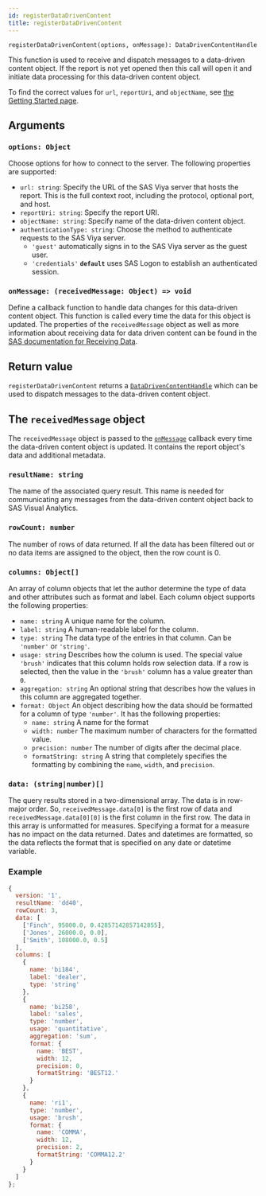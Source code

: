 ```yaml
---
id: registerDataDrivenContent
title: registerDataDrivenContent
---
```


```
registerDataDrivenContent(options, onMessage): DataDrivenContentHandle
```

This function is used to receive and dispatch messages to a data-driven content object. If the report is not yet
opened then this call will open it and initiate data processing for this data-driven content object.

To find the correct values for `url`, `reportUri`, and `objectName`, see [the Getting Started page](getting-started.md#create-a-custom-html-tag).

## Arguments

### `options: Object`

Choose options for how to connect to the server. The following properties are supported:

- `url: string`: Specify the URL of the SAS Viya server that hosts the report. This is the full context root, including
  the protocol, optional port, and host.
- `reportUri: string`: Specify the report URI.
- `objectName: string`: Specify name of the data-driven content object.
- `authenticationType: string`: Choose the method to authenticate requests to the SAS Viya server.
  - `'guest'` automatically signs in to the SAS Viya server as the guest user.
  - `'credentials'` <b>`default`</b> uses SAS Logon to establish an authenticated session.

### `onMessage: (receivedMessage: Object) => void`

Define a callback function to handle data changes for this data-driven content object. This function is called every
time the data for this object is updated. The properties of the `receivedMessage` object as well as more information
about receiving data for data driven content can be found in the <a target="_blank" href="https://documentation.sas.com/?docsetId=varef&docsetTarget=n109mqtyl6quiun1mwfgtcn2s68b.htm&docsetVersion=8.5&#n1dce3mqdct26pn12s4yl6s3h39q">SAS documentation for Receiving Data</a>.

## Return value

`registerDataDrivenContent` returns a [`DataDrivenContentHandle`](api/DataDrivenContentHandle.md) which can be used to dispatch
messages to the data-driven content object.

## The `receivedMessage` object

The `receivedMessage` object is passed to the [`onMessage`](#onmessage-receivedmessage-object-void) callback every time
the data-driven content object is updated. It contains the report object's data and additional metadata.

### `resultName: string`

The name of the associated query result. This name is needed for communicating any messages from the data-driven content
object back to SAS Visual Analytics.

### `rowCount: number`

The number of rows of data returned. If all the data has been filtered out or no data items are assigned to the object,
then the row count is 0.

### `columns: Object[]`

An array of column objects that let the author determine the type of data and other attributes such as format and label.
Each column object supports the following properties:

- `name: string` A unique name for the column.
- `label: string` A human-readable label for the column.
- `type: string` The data type of the entries in that column. Can be `'number'` or `'string'`.
- `usage: string` Describes how the column is used. The special value `'brush'` indicates that this column holds row
  selection data. If a row is selected, then the value in the `'brush'` column has a value greater than `0`.
- `aggregation: string` An optional string that describes how the values in this column are aggregated together.
- `format: Object` An object describing how the data should be formatted for a column of type `'number'`. It has the
  following properties:
  - `name: string` A name for the format
  - `width: number` The maximum number of characters for the formatted value.
  - `precision: number` The number of digits after the decimal place.
  - `formatString: string` A string that completely specifies the formatting by combining the `name`, `width`, and
    `precision`.

### `data: (string|number)[]`

The query results stored in a two-dimensional array. The data is in row-major order. So, `receivedMessage.data[0]` is
the first row of data and `receivedMessage.data[0][0]` is the first column in the first row. The data in this array is
unformatted for measures. Specifying a format for a measure has no impact on the data returned. Dates and datetimes are
formatted, so the data reflects the format that is specified on any date or datetime variable.

### Example

```javascript
{
  version: '1',
  resultName: 'dd40',
  rowCount: 3,
  data: [
    ['Finch', 95000.0, 0.42857142857142855],
    ['Jones', 26000.0, 0.0],
    ['Smith', 108000.0, 0.5]
  ],
  columns: [
    {
      name: 'bi184',
      label: 'dealer',
      type: 'string'
    },
    {
      name: 'bi258',
      label: 'sales',
      type: 'number',
      usage: 'quantitative',
      aggregation: 'sum',
      format: {
        name: 'BEST',
        width: 12,
        precision: 0,
        formatString: 'BEST12.'
      }
    },
    {
      name: 'ri1',
      type: 'number',
      usage: 'brush',
      format: {
        name: 'COMMA',
        width: 12,
        precision: 2,
        formatString: 'COMMA12.2'
      }
    }
  ]
};
```

